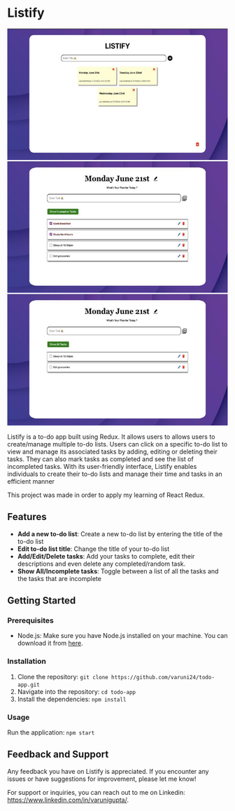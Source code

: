 # Listify

<p align="center">
  <img src="readmeImgs/main page.jpeg" alt="Listify Banner" width="600" height="300" class="centered-image" />
  <img src="readmeImgs/to-do list.jpeg" alt="Listify Banner" width="600" height="300" class="centered-image" />
  <img src="readmeImgs/show incomplete.jpeg" alt="Listify Banner" width="600" height="300" class="centered-image" />
</p>

Listify is a to-do app built using Redux. It allows users to allows users to create/manage multiple to-do lists. Users can click on a specific to-do list to view and manage its associated tasks by adding, editing or deleting their tasks. They can also mark tasks as completed and see the list of incompleted tasks. With its user-friendly interface, Listify enables individuals to create their to-do lists and manage their time and tasks in an efficient manner

This project was made in order to apply my learning of React Redux. 

## Features

- **Add a new to-do list**: Create a new to-do list by entering the title of the to-do list
- **Edit to-do list title**: Change the title of your to-do list
- **Add/Edit/Delete tasks**: Add your tasks to complete, edit their descriptions and even delete any completed/random task.
- **Show All/Incomplete tasks**: Toggle between a list of all the tasks and the tasks that are incomplete

## Getting Started

### Prerequisites

- Node.js: Make sure you have Node.js installed on your machine. You can download it from [here](https://nodejs.org).

### Installation

1. Clone the repository: `git clone https://github.com/varuni24/todo-app.git`
2. Navigate into the repository: `cd todo-app`
3. Install the dependencies: `npm install`


### Usage

Run the application: `npm start`


## Feedback and Support

Any feedback you have on Listify is appreciated. If you encounter any issues or have suggestions for improvement, please let me know!

For support or inquiries, you can reach out to me on Linkedin: https://www.linkedin.com/in/varunigupta/.
